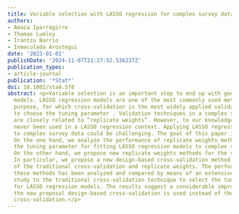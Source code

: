```yaml
---
title: Variable selection with LASSO regression for complex survey data
authors:
- Amaia Iparragirre
- Thomas Lumley
- Irantzu Barrio
- Inmaculada Arostegui
date: '2023-01-01'
publishDate: '2024-11-07T21:27:52.536237Z'
publication_types:
- article-journal
publication: '*Stat*'
doi: 10.1002/sta4.578
abstract: <p>Variable selection is an important step to end up with good prediction
  models. LASSO regression models are one of the most commonly used methods for this
  purpose, for which cross‐validation is the most widely applied validation technique
  to choose the tuning parameter . Validation techniques in a complex survey framework
  are closely related to “replicate weights”. However, to our knowledge, they have
  never been used in a LASSO regression context. Applying LASSO regression models
  to complex survey data could be challenging. The goal of this paper is twofold.
  On the one hand, we analyze the performance of replicate weights methods to select
  the tuning parameter for fitting LASSO regression models to complex survey data.
  On the other hand, we propose new replicate weights methods for the same purpose.
  In particular, we propose a new design‐based cross‐validation method as a combination
  of the traditional cross‐validation and replicate weights. The performance of all
  these methods has been analyzed and compared by means of an extensive simulation
  study to the traditional cross‐validation technique to select the tuning parameter
  for LASSO regression models. The results suggest a considerable improvement when
  the new proposal design‐based cross‐validation is used instead of the traditional
  cross‐validation.</p>
---
```

